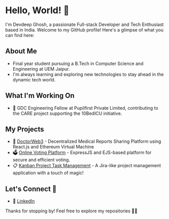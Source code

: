 # Hello, World! 👋

I'm Devdeep Ghosh, a passionate Full-stack Developer and Tech Enthusiast based in India. Welcome to my GitHub profile! Here's a glimpse of what you can find here:

## About Me

- Final year student pursuing a B.Tech in Computer Science and Engineering at UEM Jaipur.
- I'm always learning and exploring new technologies to stay ahead in the dynamic tech world.

## What I'm Working On

- 💼 GDC Engineering Fellow at Pupilfirst Private Limited, contributing to the CARE project supporting the 10BedICU initiative.

## My Projects

- 🏥 [DoctorWeb3](https://github.com/thedevildude/DoctorWeb3) - Decentralized Medical Reports Sharing Platform using React.js and Ethereum Virtual Machine
- 🗳️ [Online Voting Platform](https://github.com/thedevildude/wd-online-voting) - ExpressJS and EJS-based platform for secure and efficient voting.
- 📋 [Kanban Project Task Management](https://github.com/thedevildude/kanban_project) - A Jira-like project management application with a touch of magic!

## Let's Connect 🤝

- 💼 [LinkedIn](https://www.linkedin.com/in/devdeep-ghosh-34774817a/)

Thanks for stopping by! Feel free to explore my repositories 🚀✨
